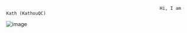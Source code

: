                                                               Hi, I am Kath (KathouQC)


![image](https://user-images.githubusercontent.com/71993497/168454733-e6b8206f-f5ea-487a-854d-99572ad1c966.png)

